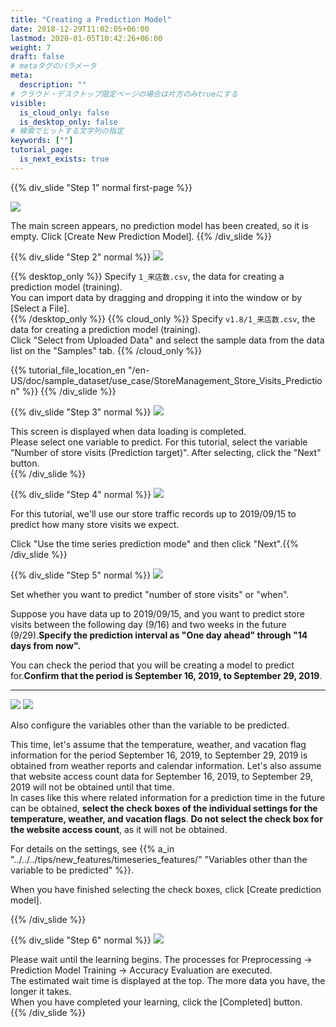 ```yaml
---
title: "Creating a Prediction Model"
date: 2018-12-29T11:02:05+06:00
lastmod: 2020-01-05T10:42:26+06:00
weight: 7
draft: false
# metaタグのパラメータ
meta:
  description: ""
# クラウド・デスクトップ限定ページの場合は片方のみtrueにする
visible:
  is_cloud_only: false
  is_desktop_only: false
# 検索でヒットする文字列の指定
keywords: [""]
tutorial_page:
  is_next_exists: true
---
```


{{% div_slide "Step 1" normal first-page %}}

![](../img_en/t_slide7.png)

The main screen appears, no prediction model has been created, so it is empty. Click [Create New Prediction Model].
{{% /div_slide %}}

{{% div_slide "Step 2" normal %}}
![](../img_en/t_slide8.png)

{{% desktop_only %}}
Specify `1_来店数.csv`, the data for creating a prediction model (training).<br/>
You can import data by dragging and dropping it into the window or by [Select a File].<br/>
{{% /desktop_only %}}
{{% cloud_only %}}
Specify `v1.8/1_来店数.csv`, the data for creating a prediction model (training).<br/>
Click "Select from Uploaded Data" and select the sample data from the data list on the "Samples" tab.
{{% /cloud_only %}}

{{% tutorial_file_location_en "/en-US/doc/sample_dataset/use_case/StoreManagement_Store_Visits_Prediction" %}}
{{% /div_slide %}}

{{% div_slide "Step 3" normal %}}
![](../img_en/t_slide9.png)

This screen is displayed when data loading is completed.<br/>
Please select one variable to predict.
For this tutorial, select the variable "Number of store visits (Prediction target)".
After selecting, click the "Next" button.<br/>
{{% /div_slide %}}

{{% div_slide "Step 4" normal %}}
![](../img_en/t_slide10.png)

For this tutorial, we'll use our store traffic records up to 2019/09/15 to predict how many store visits we expect.

Click "Use the time series prediction mode" and then click "Next".{{% /div_slide %}}

{{% div_slide "Step 5" normal %}}
![](../img_en/t_slide11.png)

Set whether you want to predict "number of store visits" or "when".

Suppose you have data up to 2019/09/15, and you want to predict store visits between the following day (9/16) and two weeks in the future (9/29).**Specify the prediction interval as "One day ahead" through "14 days from now".**

You can check the period that you will be creating a model to predict for.**Confirm that the period is September 16, 2019, to September 29, 2019**.

<hr/>

![](../img_en/t_slide29.png)
![](../img_en/t_slide30.png)

Also configure the variables other than the variable to be predicted.

This time, let's assume that the temperature, weather, and vacation flag information for the period September 16, 2019, to September 29, 2019 is obtained from weather reports and calendar information.
Let's also assume that website access count data for September 16, 2019, to September 29, 2019 will not be obtained until that time.<br/>
In cases like this where related information for a prediction time in the future can be obtained, **select the check boxes of the individual settings for the temperature, weather, and vacation flags**.
**Do not select the check box for the website access count**, as it will not be obtained.

For details on the settings, see {{% a_in "../../../tips/new_features/timeseries_features/" "Variables other than the variable to be predicted" %}}.

When you have finished selecting the check boxes, click [Create prediction model].


{{% /div_slide %}}

{{% div_slide "Step 6" normal %}}
![](../img_en/t_slide12.png)

Please wait until the learning begins. The processes for Preprocessing → Prediction Model Training → Accuracy Evaluation are executed.<br/>
The estimated wait time is displayed at the top. The more data you have, the longer it takes.<br/>
When you have completed your learning, click the [Completed] button.<br/>
{{% /div_slide %}}

